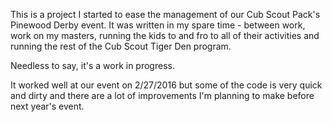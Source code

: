 This is a project I started to ease the management of our Cub Scout Pack's Pinewood Derby event.  It was written in my spare time - between work, work on my masters, running the kids to and fro to all of their activities and running the rest of the Cub Scout Tiger Den program.  

Needless to say, it's a work in progress.  

It worked well at our event on 2/27/2016 but some of the code is very quick and dirty and there are a lot of improvements I'm planning to make before next year's event.

